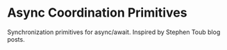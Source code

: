 # Async Coordination Primitives

Synchronization primitives for async/await. Inspired by Stephen Toub blog posts.
